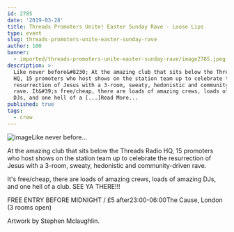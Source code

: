 ```yaml
---
id: 2785
date: '2019-03-28'
title: Threads Promoters Unite! Easter Sunday Rave - Loose Lips
type: event
slug: threads-promoters-unite-easter-sunday-rave
author: 100
banner:
  - imported/threads-promoters-unite-easter-sunday-rave/image2785.jpeg
description: >-
  Like never before&#8230; At the amazing club that sits below the Threads Radio
  HQ, 15 promoters who host shows on the station team up to celebrate the
  resurrection of Jesus with a 3-room, sweaty, hedonistic and community-driven
  rave. It&#39;s free/cheap, there are loads of amazing crews, loads of amazing
  DJs, and one hell of a [...]Read More...
published: true
tags:
  - crew
---
```

![image](../imported/threads-promoters-unite-easter-sunday-rave/image2785.jpeg)Like never before…

At the amazing club that sits below the Threads Radio HQ, 15 promoters who host shows on the station team up to celebrate the resurrection of Jesus with a 3-room, sweaty, hedonistic and community-driven rave.

It's free/cheap, there are loads of amazing crews, loads of amazing DJs, and one hell of a club. SEE YA THERE!!!

FREE ENTRY BEFORE MIDNIGHT / £5 after23:00-06:00The Cause, London (3 rooms open)

Artwork by Stephen Mclaughlin.